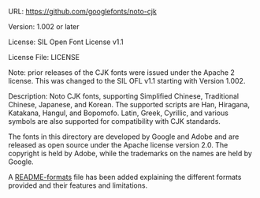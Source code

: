 URL: https://github.com/googlefonts/noto-cjk

Version: 1.002 or later

License: SIL Open Font License v1.1

License File: LICENSE

Note: prior releases of the CJK fonts were issued under the Apache 2
license. This was changed to the SIL OFL v1.1 starting with Version 1.002.

Description:
Noto CJK fonts, supporting Simplified Chinese, Traditional Chinese,
Japanese, and Korean. The supported scripts are Han, Hiragana, Katakana,
Hangul, and Bopomofo. Latin, Greek, Cyrillic, and various symbols are also
supported for compatibility with CJK standards.

The fonts in this directory are developed by Google and Adobe and are
released as open source under the Apache license version 2.0. The copyright
is held by Adobe, while the trademarks on the names are held by Google.

A [README-formats](README-formats.md) file has been added explaining the different formats
provided and their features and limitations.

